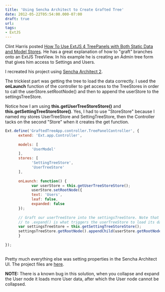 ```yaml
---
title: 'Using Sencha Architect to Create Grafted Tree'
date: 2012-05-22T05:54:00.000-07:00
draft: true
url: 
tags: 
- ExtJS
---
```


Clint Harris posted [How To Use ExtJS 4 TreePanels with Both Static Data and Model Stores](http://www.clintharris.net/2011/how-to-use-extjs-4-treepanels-with-both-static-data-and-model-stores/ "How To Use ExtJS 4 TreePanels with Both
      Static Data and Model Stores"). He has a great explanation of how to "graft" branches onto an ExtJS TreeView. In his example he is creating an Admin tree form that gives him access to Settings and Users.  
  
I recreated his project using [Sencha Architect 2](http://www.sencha.com/products/architect/ "Sencha Architect 2").  
  
The trickiest part was getting the tree to load the data correctly. I used the **onLaunch** function of the controller to get access to the TreeStores in order to call the userStore.setRootNode() and then to append the userStore to the settingsTreeStore.  
  
Notice how I am using **this.getUserTreeStoreStore()** and **this.getSettingTreeStoreStore()**. Yes, I had to use "StoreStore" because I named my stores UserTreeStore and SettingTreeStore, then the Controller tacks on the second "Store" when it creates the get function.  
  
```javascript  
Ext.define('GraftedTreeApp.controller.TreePanelController', {  
      extend: 'Ext.app.Controller',  
      
      models: [  
            'UserModel'  
      ],  
      stores: [  
            'SettingTreeStore',  
            'UserTreeStore'  
      ],  
      
      onLaunch: function() {    
            var userStore = this.getUserTreeStoreStore();  
            userStore.setRootNode({  
            text: 'Users',  
            leaf: false,  
            expanded: false  
      });  
      
      // Graft our userTreeStore into the settingsTreeStore. Note that the call  
      // to .expand() is what triggers the userTreeStore to load its data.  
      var settingsTreeStore = this.getSettingTreeStoreStore();  
      settingsTreeStore.getRootNode().appendChild(userStore.getRootNode()).expand();  
      }  
  
});  
  
```  
  
Pretty much everything else was setting properties in the Sencha Architect UI. The project files are [here](http://techshorts.ddpruitt.net/wp-content/uploads/2012/05/graftedTree.zip).  
  
**NOTE:** There is a known bug in this solution, when you collapse and expand the User node it loads more User data, after which the User node cannot be collapsed.